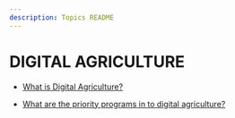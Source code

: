 ```yaml
---
description: Topics README
---
```


# DIGITAL AGRICULTURE


 - [What is Digital Agriculture?](/other-priority-programs-and-projects/digital-agriculture/what-is-digital-agriculture.html)
    
 - [What are the priority programs in to digital agriculture?](/other-priority-programs-and-projects/digital-agriculture/what-are-the-priority-programs-in-to-digital-agriculture.html)
    
